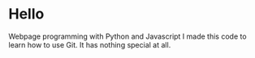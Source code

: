 # Hello
Webpage programming with Python and Javascript
I made this code to learn how to use Git. It has nothing special at all. 

